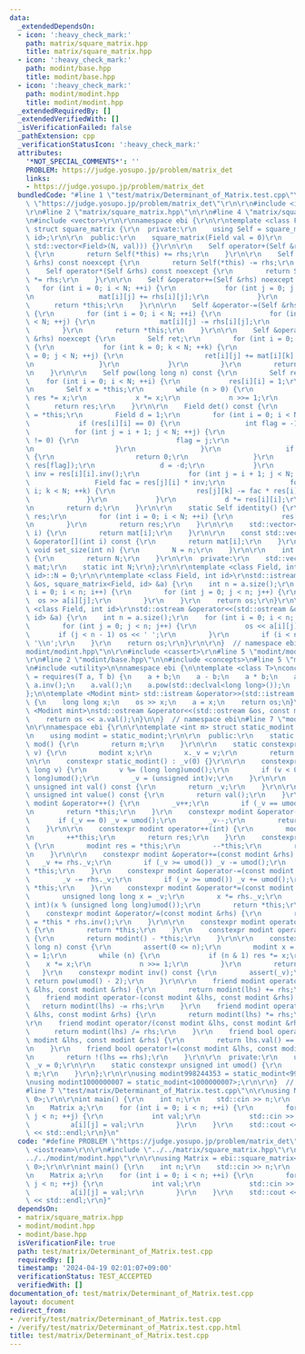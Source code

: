 ```yaml
---
data:
  _extendedDependsOn:
  - icon: ':heavy_check_mark:'
    path: matrix/square_matrix.hpp
    title: matrix/square_matrix.hpp
  - icon: ':heavy_check_mark:'
    path: modint/base.hpp
    title: modint/base.hpp
  - icon: ':heavy_check_mark:'
    path: modint/modint.hpp
    title: modint/modint.hpp
  _extendedRequiredBy: []
  _extendedVerifiedWith: []
  _isVerificationFailed: false
  _pathExtension: cpp
  _verificationStatusIcon: ':heavy_check_mark:'
  attributes:
    '*NOT_SPECIAL_COMMENTS*': ''
    PROBLEM: https://judge.yosupo.jp/problem/matrix_det
    links:
    - https://judge.yosupo.jp/problem/matrix_det
  bundledCode: "#line 1 \"test/matrix/Determinant_of_Matrix.test.cpp\"\n#define PROBLEM\
    \ \"https://judge.yosupo.jp/problem/matrix_det\"\r\n\r\n#include <iostream>\r\n\
    \r\n#line 2 \"matrix/square_matrix.hpp\"\n\r\n#line 4 \"matrix/square_matrix.hpp\"\
    \n#include <vector>\r\n\r\nnamespace ebi {\r\n\r\ntemplate <class Field, int id>\
    \ struct square_matrix {\r\n  private:\r\n    using Self = square_matrix<Field,\
    \ id>;\r\n\r\n  public:\r\n    square_matrix(Field val = 0)\r\n        : mat(std::vector(N,\
    \ std::vector<Field>(N, val))) {}\r\n\r\n    Self operator+(Self &rhs) const noexcept\
    \ {\r\n        return Self(*this) += rhs;\r\n    }\r\n\r\n    Self operator-(Self\
    \ &rhs) const noexcept {\r\n        return Self(*this) -= rhs;\r\n    }\r\n\r\n\
    \    Self operator*(Self &rhs) const noexcept {\r\n        return Self(*this)\
    \ *= rhs;\r\n    }\r\n\r\n    Self &operator+=(Self &rhs) noexcept {\r\n     \
    \   for (int i = 0; i < N; ++i) {\r\n            for (int j = 0; j < N; ++j) {\r\
    \n                mat[i][j] += rhs[i][j];\r\n            }\r\n        }\r\n  \
    \      return *this;\r\n    }\r\n\r\n    Self &operator-=(Self &rhs) noexcept\
    \ {\r\n        for (int i = 0; i < N; ++i) {\r\n            for (int j = 0; j\
    \ < N; ++j) {\r\n                mat[i][j] -= rhs[i][j];\r\n            }\r\n\
    \        }\r\n        return *this;\r\n    }\r\n\r\n    Self &operator*=(Self\
    \ &rhs) noexcept {\r\n        Self ret;\r\n        for (int i = 0; i < N; ++i)\
    \ {\r\n            for (int k = 0; k < N; ++k) {\r\n                for (int j\
    \ = 0; j < N; ++j) {\r\n                    ret[i][j] += mat[i][k] * rhs[k][j];\r\
    \n                }\r\n            }\r\n        }\r\n        return *this = ret;\r\
    \n    }\r\n\r\n    Self pow(long long n) const {\r\n        Self res;\r\n    \
    \    for (int i = 0; i < N; ++i) {\r\n            res[i][i] = 1;\r\n        }\r\
    \n        Self x = *this;\r\n        while (n > 0) {\r\n            if (n & 1)\
    \ res *= x;\r\n            x *= x;\r\n            n >>= 1;\r\n        }\r\n  \
    \      return res;\r\n    }\r\n\r\n    Field det() const {\r\n        Self res\
    \ = *this;\r\n        Field d = 1;\r\n        for (int i = 0; i < N; ++i) {\r\n\
    \            if (res[i][i] == 0) {\r\n                int flag = -1;\r\n     \
    \           for (int j = i + 1; j < N; ++j) {\r\n                    if (res[j][i]\
    \ != 0) {\r\n                        flag = j;\r\n                        break;\r\
    \n                    }\r\n                }\r\n                if (flag < 0)\
    \ {\r\n                    return 0;\r\n                }\r\n                std::swap(res[i],\
    \ res[flag]);\r\n                d = -d;\r\n            }\r\n            Field\
    \ inv = res[i][i].inv();\r\n            for (int j = i + 1; j < N; ++j) {\r\n\
    \                Field fac = res[j][i] * inv;\r\n                for (int k =\
    \ i; k < N; ++k) {\r\n                    res[j][k] -= fac * res[i][k];\r\n  \
    \              }\r\n            }\r\n            d *= res[i][i];\r\n        }\r\
    \n        return d;\r\n    }\r\n\r\n    static Self identity() {\r\n        Self\
    \ res;\r\n        for (int i = 0; i < N; ++i) {\r\n            res[i][i] = 1;\r\
    \n        }\r\n        return res;\r\n    }\r\n\r\n    std::vector<Field> &operator[](int\
    \ i) {\r\n        return mat[i];\r\n    }\r\n\r\n    const std::vector<Field>\
    \ &operator[](int i) const {\r\n        return mat[i];\r\n    }\r\n\r\n    static\
    \ void set_size(int n) {\r\n        N = n;\r\n    }\r\n\r\n    int size() const\
    \ {\r\n        return N;\r\n    }\r\n\r\n  private:\r\n    std::vector<std::vector<Field>>\
    \ mat;\r\n    static int N;\r\n};\r\n\r\ntemplate <class Field, int id> int square_matrix<Field,\
    \ id>::N = 0;\r\n\r\ntemplate <class Field, int id>\r\nstd::istream &operator>>(std::istream\
    \ &os, square_matrix<Field, id> &a) {\r\n    int n = a.size();\r\n    for (int\
    \ i = 0; i < n; i++) {\r\n        for (int j = 0; j < n; j++) {\r\n          \
    \  os >> a[i][j];\r\n        }\r\n    }\r\n    return os;\r\n}\r\n\r\ntemplate\
    \ <class Field, int id>\r\nstd::ostream &operator<<(std::ostream &os, const square_matrix<Field,\
    \ id> &a) {\r\n    int n = a.size();\r\n    for (int i = 0; i < n; i++) {\r\n\
    \        for (int j = 0; j < n; j++) {\r\n            os << a[i][j];\r\n     \
    \       if (j < n - 1) os << ' ';\r\n        }\r\n        if (i < n - 1) os <<\
    \ '\\n';\r\n    }\r\n    return os;\r\n}\r\n\r\n}  // namespace ebi\n#line 2 \"\
    modint/modint.hpp\"\n\r\n#include <cassert>\r\n#line 5 \"modint/modint.hpp\"\n\
    \r\n#line 2 \"modint/base.hpp\"\n\n#include <concepts>\n#line 5 \"modint/base.hpp\"\
    \n#include <utility>\n\nnamespace ebi {\n\ntemplate <class T>\nconcept Modint\
    \ = requires(T a, T b) {\n    a + b;\n    a - b;\n    a * b;\n    a / b;\n   \
    \ a.inv();\n    a.val();\n    a.pow(std::declval<long long>());\n    T::mod();\n\
    };\n\ntemplate <Modint mint> std::istream &operator>>(std::istream &os, mint &a)\
    \ {\n    long long x;\n    os >> x;\n    a = x;\n    return os;\n}\n\ntemplate\
    \ <Modint mint>\nstd::ostream &operator<<(std::ostream &os, const mint &a) {\n\
    \    return os << a.val();\n}\n\n}  // namespace ebi\n#line 7 \"modint/modint.hpp\"\
    \n\r\nnamespace ebi {\r\n\r\ntemplate <int m> struct static_modint {\r\n  private:\r\
    \n    using modint = static_modint;\r\n\r\n  public:\r\n    static constexpr int\
    \ mod() {\r\n        return m;\r\n    }\r\n\r\n    static constexpr modint raw(int\
    \ v) {\r\n        modint x;\r\n        x._v = v;\r\n        return x;\r\n    }\r\
    \n\r\n    constexpr static_modint() : _v(0) {}\r\n\r\n    constexpr static_modint(long\
    \ long v) {\r\n        v %= (long long)umod();\r\n        if (v < 0) v += (long\
    \ long)umod();\r\n        _v = (unsigned int)v;\r\n    }\r\n\r\n    constexpr\
    \ unsigned int val() const {\r\n        return _v;\r\n    }\r\n\r\n    constexpr\
    \ unsigned int value() const {\r\n        return val();\r\n    }\r\n\r\n    constexpr\
    \ modint &operator++() {\r\n        _v++;\r\n        if (_v == umod()) _v = 0;\r\
    \n        return *this;\r\n    }\r\n    constexpr modint &operator--() {\r\n \
    \       if (_v == 0) _v = umod();\r\n        _v--;\r\n        return *this;\r\n\
    \    }\r\n\r\n    constexpr modint operator++(int) {\r\n        modint res = *this;\r\
    \n        ++*this;\r\n        return res;\r\n    }\r\n    constexpr modint operator--(int)\
    \ {\r\n        modint res = *this;\r\n        --*this;\r\n        return res;\r\
    \n    }\r\n\r\n    constexpr modint &operator+=(const modint &rhs) {\r\n     \
    \   _v += rhs._v;\r\n        if (_v >= umod()) _v -= umod();\r\n        return\
    \ *this;\r\n    }\r\n    constexpr modint &operator-=(const modint &rhs) {\r\n\
    \        _v -= rhs._v;\r\n        if (_v >= umod()) _v += umod();\r\n        return\
    \ *this;\r\n    }\r\n    constexpr modint &operator*=(const modint &rhs) {\r\n\
    \        unsigned long long x = _v;\r\n        x *= rhs._v;\r\n        _v = (unsigned\
    \ int)(x % (unsigned long long)umod());\r\n        return *this;\r\n    }\r\n\
    \    constexpr modint &operator/=(const modint &rhs) {\r\n        return *this\
    \ = *this * rhs.inv();\r\n    }\r\n\r\n    constexpr modint operator+() const\
    \ {\r\n        return *this;\r\n    }\r\n    constexpr modint operator-() const\
    \ {\r\n        return modint() - *this;\r\n    }\r\n\r\n    constexpr modint pow(long\
    \ long n) const {\r\n        assert(0 <= n);\r\n        modint x = *this, res\
    \ = 1;\r\n        while (n) {\r\n            if (n & 1) res *= x;\r\n        \
    \    x *= x;\r\n            n >>= 1;\r\n        }\r\n        return res;\r\n \
    \   }\r\n    constexpr modint inv() const {\r\n        assert(_v);\r\n       \
    \ return pow(umod() - 2);\r\n    }\r\n\r\n    friend modint operator+(const modint\
    \ &lhs, const modint &rhs) {\r\n        return modint(lhs) += rhs;\r\n    }\r\n\
    \    friend modint operator-(const modint &lhs, const modint &rhs) {\r\n     \
    \   return modint(lhs) -= rhs;\r\n    }\r\n    friend modint operator*(const modint\
    \ &lhs, const modint &rhs) {\r\n        return modint(lhs) *= rhs;\r\n    }\r\n\
    \r\n    friend modint operator/(const modint &lhs, const modint &rhs) {\r\n  \
    \      return modint(lhs) /= rhs;\r\n    }\r\n    friend bool operator==(const\
    \ modint &lhs, const modint &rhs) {\r\n        return lhs.val() == rhs.val();\r\
    \n    }\r\n    friend bool operator!=(const modint &lhs, const modint &rhs) {\r\
    \n        return !(lhs == rhs);\r\n    }\r\n\r\n  private:\r\n    unsigned int\
    \ _v = 0;\r\n\r\n    static constexpr unsigned int umod() {\r\n        return\
    \ m;\r\n    }\r\n};\r\n\r\nusing modint998244353 = static_modint<998244353>;\r\
    \nusing modint1000000007 = static_modint<1000000007>;\r\n\r\n}  // namespace ebi\n\
    #line 7 \"test/matrix/Determinant_of_Matrix.test.cpp\"\n\r\nusing Matrix = ebi::square_matrix<ebi::modint998244353,\
    \ 0>;\r\n\r\nint main() {\r\n    int n;\r\n    std::cin >> n;\r\n    Matrix::set_size(n);\r\
    \n    Matrix a;\r\n    for (int i = 0; i < n; ++i) {\r\n        for (int j = 0;\
    \ j < n; ++j) {\r\n            int val;\r\n            std::cin >> val;\r\n  \
    \          a[i][j] = val;\r\n        }\r\n    }\r\n    std::cout << a.det().val()\
    \ << std::endl;\r\n}\n"
  code: "#define PROBLEM \"https://judge.yosupo.jp/problem/matrix_det\"\r\n\r\n#include\
    \ <iostream>\r\n\r\n#include \"../../matrix/square_matrix.hpp\"\r\n#include \"\
    ../../modint/modint.hpp\"\r\n\r\nusing Matrix = ebi::square_matrix<ebi::modint998244353,\
    \ 0>;\r\n\r\nint main() {\r\n    int n;\r\n    std::cin >> n;\r\n    Matrix::set_size(n);\r\
    \n    Matrix a;\r\n    for (int i = 0; i < n; ++i) {\r\n        for (int j = 0;\
    \ j < n; ++j) {\r\n            int val;\r\n            std::cin >> val;\r\n  \
    \          a[i][j] = val;\r\n        }\r\n    }\r\n    std::cout << a.det().val()\
    \ << std::endl;\r\n}"
  dependsOn:
  - matrix/square_matrix.hpp
  - modint/modint.hpp
  - modint/base.hpp
  isVerificationFile: true
  path: test/matrix/Determinant_of_Matrix.test.cpp
  requiredBy: []
  timestamp: '2024-04-19 02:01:07+09:00'
  verificationStatus: TEST_ACCEPTED
  verifiedWith: []
documentation_of: test/matrix/Determinant_of_Matrix.test.cpp
layout: document
redirect_from:
- /verify/test/matrix/Determinant_of_Matrix.test.cpp
- /verify/test/matrix/Determinant_of_Matrix.test.cpp.html
title: test/matrix/Determinant_of_Matrix.test.cpp
---
```

